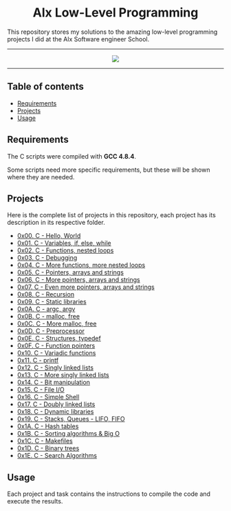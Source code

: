 <h1 align="center">Alx Low-Level Programming</h1>
This repository stores my solutions to the amazing low-level programming projects I did at the Alx Software engineer School.

---

<p align="center">
<a target="_blank" href="https://alx.com/"><img src="https://github.com/siqnax/alx-low_level_programming/blob/master/holby.jpg?raw=true"></a>
</p>

---

## Table of contents
- [Requirements](#requirements)
- [Projects](#projects)
- [Usage](#usage)

## Requirements

The C scripts were compiled with **GCC 4.8.4**.

Some scripts need more specific requirements, but these will be shown where they are needed.

## Projects
Here is the complete list of projects in this repository, each project has its description in its respective folder.

* [0x00. C - Hello, World](https://github.com/siqnax/alx-low_level_programming/tree/master/0x00-hello_world)
* [0x01. C - Variables, if, else, while](https://github.com/siqnax/alx-low_level_programming/tree/master/0x01-variables_if_else_while)
* [0x02. C - Functions, nested loops](https://github.com/siqnax/alx-low_level_programming/tree/master/0x02-functions_nested_loops)
* [0x03. C - Debugging](https://github.com/siqnax/alx-low_level_programming/tree/master/0x03-debugging)
* [0x04. C - More functions, more nested loops](https://github.com/siqnax/alx-low_level_programming/tree/master/0x04-more_functions_nested_loops)
* [0x05. C - Pointers, arrays and strings](https://github.com/siqnax/alx-low_level_programming/tree/master/0x05-pointers_arrays_strings)
* [0x06. C - More pointers, arrays and strings](https://github.com/siqnax/alx-low_level_programming/tree/master/0x06-pointers_arrays_strings)
* [0x07. C - Even more pointers, arrays and strings](https://github.com/siqnax/alx-low_level_programming/tree/master/0x07-pointers_arrays_strings)
* [0x08. C - Recursion](https://github.com/siqnax/alx/low_level_programming/tree/master/0x08-recursion)
* [0x09. C - Static libraries](https://github.com/siqnax/alx-low_level_programming/tree/master/0x09-static_libraries)
* [0x0A. C - argc, argv](https://github.com/siqnax/alx-low_level_programming/tree/master/0x0A-argc_argv)
* [0x0B. C - malloc, free](https://github.com/siqnax/alx-low_level_programming/tree/master/0x0B-malloc_free)
* [0x0C. C - More malloc, free](https://github.com/siqnax/alx-low_level_programming/tree/master/0x0C-more_malloc_free)
* [0x0D. C - Preprocessor](https://github.com/siqnax/alx-low_level_programming/tree/master/0x0D-preprocessor)
* [0x0E. C - Structures, typedef](https://github.com/siqnax/alx-low_level_programming/tree/master/0x0E-structures_typedef)
* [0x0F. C - Function pointers](https://github.com/siqnax/alx-low_level_programming/tree/master/0x0F-function_pointers)
* [0x10. C - Variadic functions](https://github.com/siqnax/alx-low_level_programming/tree/master/0x10-variadic_functions)
* [0x11. C - printf](https://github.com/monoprosito/printf)
* [0x12. C - Singly linked lists](https://github.com/siqnax/alx-low_level_programming/tree/master/0x12-singly_linked_lists)
* [0x13. C - More singly linked lists](https://github.com/siqnax/alx_low_level_programming/tree/master/0x13-more_singly_linked_lists)
* [0x14. C - Bit manipulation](https://github.com/siqnax/alx-low_level_programming/tree/master/0x14-bit_manipulation)
* [0x15. C - File I/O](https://github.com/siqnax/alx-low_level_programming/tree/master/0x15-file_io)
* [0x16. C - Simple Shell](https://github.com/andreammgcol/simple_shell)
* [0x17. C - Doubly linked lists](https://github.com/siqnax/alx-low_level_programming/tree/master/0x17-doubly_linked_lists)
* [0x18. C - Dynamic libraries](https://github.com/siqnax/alx-low_level_programming/tree/master/0x18-dynamic_libraries)
* [0x19. C - Stacks, Queues - LIFO, FIFO](https://github.com/monoprosito/monty)
* [0x1A. C - Hash tables](https://github.com/siqnax/alx-low_level_programming/tree/master/0x1A-hash_tables)
* [0x1B. C - Sorting algorithms & Big O](https://github.com/monoprosito/sorting_algorithms)
* [0x1C. C - Makefiles](https://github.com/siqnax/alx-low_level_programming/tree/master/0x1C-makefiles)
* [0x1D. C - Binary trees](https://github.com/jormao/binary_trees)
* [0x1E. C - Search Algorithms](https://github.com/siqnax/alx-low_level_programming/tree/master/0x1E-search_algorithms)

## Usage
Each project and task contains the instructions to compile the code and execute the results.
